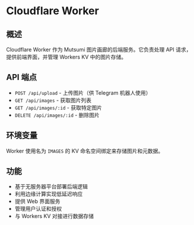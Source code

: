 # Cloudflare Worker

## 概述

Cloudflare Worker 作为 Mutsumi 图片画廊的后端服务。它负责处理 API 请求，提供前端界面，并管理 Workers KV 中的图片存储。

## API 端点

- `POST /api/upload` - 上传图片（供 Telegram 机器人使用）
- `GET /api/images` - 获取图片列表
- `GET /api/images/:id` - 获取特定图片
- `DELETE /api/images/:id` - 删除图片

## 环境变量

Worker 使用名为 `IMAGES` 的 KV 命名空间绑定来存储图片和元数据。

## 功能

- 基于无服务器平台部署后端逻辑
- 利用边缘计算实现低延迟响应
- 提供 Web 界面服务
- 管理用户认证和授权
- 与 Workers KV 对接进行数据存储